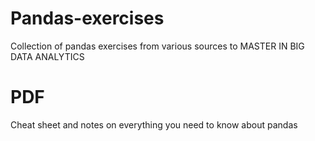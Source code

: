 # Pandas-exercises
Collection of pandas exercises from various sources to MASTER IN BIG DATA ANALYTICS 




# PDF 
Cheat sheet and notes on everything you need to know about pandas
